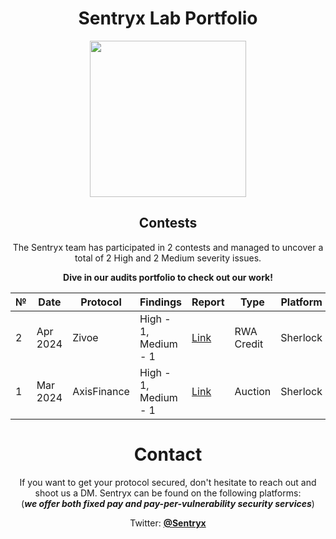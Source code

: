 <center>

# Sentryx Lab Portfolio

<img src="https://pbs.twimg.com/profile_banners/1775568945090646016/1712167433/1500x500" height="250">

## Contests

The Sentryx team has participated in 2 contests and managed to uncover a total of 2 High and 2 Medium severity issues.

**Dive in our audits portfolio to check out our work!**

| № | Date | Protocol |  Findings | Report | Type | Platform | Details |
|--------|----------|------|-------------|-----------|------|------|------|
|2|Apr 2024|Zivoe| High - 1, Medium - 1| [Link](/contests/Zivoe-04-24.md)|RWA Credit|Sherlock|-|
|1|Mar 2024|AxisFinance| High - 1, Medium - 1| [Link](/contests/AxisFinance-03-24.md)|Auction|Sherlock|-|

# Contact

If you want to get your protocol secured, don't hesitate to reach out and shoot us a DM. Sentryx can be found on the
following platforms:\
(***we offer both fixed pay and pay-per-vulnerability security services***)

Twitter: [**@Sentryx**](https://x.com/sentryxsec)

</center>
